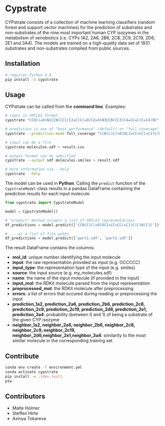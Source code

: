 # Cypstrate

CYPstrate consists of a collection of machine learning classifiers (random forest and
support vector machines) for the prediction of substrates and non-substrates of the nine
most important human CYP isozymes in the metabolism of xenobiotics (i.e. CYPs 1A2, 2A6,
2B6, 2C8, 2C9, 2C19, 2D6, 2E1 and 3A4). The models are trained on a high-quality data
set of 1831 substrates and non-substrates compiled from public sources.

## Installation

```bash
# requires Python 3.8
pip install -U cypstrate
```

## Usage

CYPstrate can be called from the **command line**. Examples:

```bash
# input in SMILES format
cypstrate "CCOC(=O)N1CCN(CC1)C2=C(C(=O)C2=O)N3CCN(CC3)C4=CC=C(C=C4)OC"

# prediction is one of "best_performance" (default) or "full_coverage"
cypstrate --prediction-mode full_coverage "CCN(C)C(=O)OC1=CC=CC(=C1)C(C)N(C)C"

# input can be a file
cypstrate molecules.sdf > result.csv

# output format can be specified
cypstrate --output sdf molecules.smiles > result.sdf

# more information via --help
cypstrate --help
```

The model can be used in **Python**. Calling the ```predict``` function of the 
```CypstrateModel``` class results in a pandas DataFrame containing the prediction 
results for each input molecule.

```python
from cypstrate import CypstrateModel

model = CypstrateModel()

# "predict" method accepts a list of SMILES representations
df_predictions = model.predict(['CCN(C)C(=O)OC1=CC=CC(=C1)C(C)N(C)C'])

# ... or a list of file paths
df_predictions = model.predict(['part1.sdf', 'part2.sdf'])
```

The result DataFrame contains the columns:
* **mol_id**: unique number identifying the input molecule
* **input**: the raw representation provided as input (e.g. OCCCCC)
* **input_type**: the representation type of the input (e.g. smiles)
* **source**: the input source (e.g. my_molecules.sdf)
* **name**: the name of the input molecule (if provided in the input)
* **input_mol**: the RDKit molecule parsed from the input representation
* **preprocessed_mol**: the RDKit molecule after preprocessing
* **errors**: a list of errors that occured during reading or preprocessing the input
* **prediction_1a2, prediction_2a6, prediction_2b6, prediction_2c8, prediction_2c9, 
prediction_2c19, prediction_2d6, prediction_2e1, prediction_3a4**: probability (between 
0 and 1) of being a substrate of the given CYP isozyme
* **neighbor_1a2, neighbor_2a6, neighbor_2b6, neighbor_2c8, neighbor_2c9, 
neighbor_2c19, neighbor_2d6,neighbor_2e1,neighbor_3a4**: similarity to the most similar 
molecule in the corresponding training set


## Contribute

```bash
conda env create -f environment.yml
conda activate cypstrate
pip install -e .[dev,test]
ptw
```


## Contributors

* Malte Holmer
* Steffen Hirte
* Axinya Tokareva
